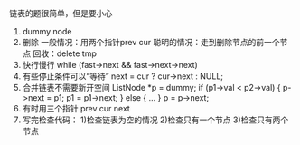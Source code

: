 链表的题很简单，但是要小心

1. dummy node
2. 删除
  一般情况：用两个指针prev cur
  聪明的情况：走到删除节点的前一个节点
  回收：delete tmp
3. 快行慢行
  while (fast->next && fast->next->next)
4. 有些停止条件可以“等待”
  next = cur ? cur->next : NULL;
5. 合并链表不需要新开空间
  ListNode *p = dummy;
  if (p1->val < p2->val) {
    p->next = p1;
    p1 = p1->next;
  } else {
    ...
  }
  p = p->next;
6. 有时用三个指针
  prev cur next
7. 写完检查代码：
  1)检查链表为空的情况
  2)检查只有一个节点
  3)检查只有两个节点
